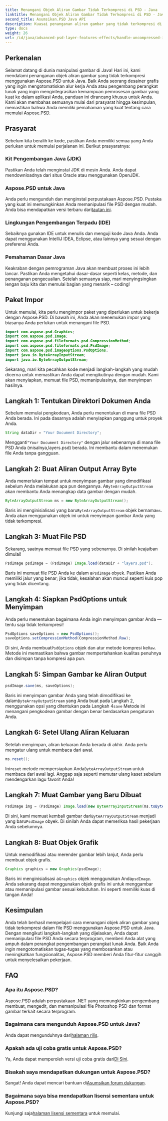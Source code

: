 ```yaml
---
title: Menangani Objek Aliran Gambar Tidak Terkompresi di PSD - Java
linktitle: Menangani Objek Aliran Gambar Tidak Terkompresi di PSD - Java
second_title: Asumsikan.PSD Java API
description: Kuasai penanganan aliran gambar yang tidak terkompresi di PSD menggunakan Aspose.PSD untuk Java dengan panduan yang mudah diikuti ini. Sempurna untuk pengembang dan desainer.
type: docs
weight: 26
url: /id/java/advanced-psd-layer-features-effects/handle-uncompressed-image-stream-object-psd/
---
```

## Perkenalan
Selamat datang di dunia manipulasi gambar di Java! Hari ini, kami mendalami penanganan objek aliran gambar yang tidak terkompresi menggunakan Aspose.PSD untuk Java. Baik Anda seorang desainer grafis yang ingin mengotomatiskan alur kerja Anda atau pengembang perangkat lunak yang ingin mengintegrasikan kemampuan pemrosesan gambar yang kuat ke dalam aplikasi Anda, panduan ini dirancang khusus untuk Anda. Kami akan membahas semuanya mulai dari prasyarat hingga kesimpulan, memastikan bahwa Anda memiliki pemahaman yang kuat tentang cara memulai Aspose.PSD.
## Prasyarat
Sebelum kita beralih ke kode, pastikan Anda memiliki semua yang Anda perlukan untuk memulai perjalanan ini. Berikut prasyaratnya:
### Kit Pengembangan Java (JDK)
Pastikan Anda telah menginstal JDK di mesin Anda. Anda dapat mendownloadnya dari situs Oracle atau menggunakan OpenJDK.
### Aspose.PSD untuk Java
 Anda perlu mengunduh dan menginstal perpustakaan Aspose.PSD. Pustaka yang kuat ini memungkinkan Anda memanipulasi file PSD dengan mudah. Anda bisa mendapatkan versi terbaru dari[tautan ini](https://releases.aspose.com/psd/java/).
### Lingkungan Pengembangan Terpadu (IDE)
Sebaiknya gunakan IDE untuk menulis dan menguji kode Java Anda. Anda dapat menggunakan IntelliJ IDEA, Eclipse, atau lainnya yang sesuai dengan preferensi Anda.
### Pemahaman Dasar Java
Keakraban dengan pemrograman Java akan membuat proses ini lebih lancar. Pastikan Anda mengetahui dasar-dasar seperti kelas, metode, dan penanganan pengecualian.
Setelah semuanya siap, mari menyingsingkan lengan baju kita dan memulai bagian yang menarik – coding!
## Paket Impor
Untuk memulai, kita perlu mengimpor paket yang diperlukan untuk bekerja dengan Aspose.PSD. Di bawah ini, Anda akan menemukan impor yang biasanya Anda perlukan untuk menangani file PSD.
```java
import com.aspose.psd.Graphics;
import com.aspose.psd.Image;
import com.aspose.psd.fileformats.psd.CompressionMethod;
import com.aspose.psd.fileformats.psd.PsdImage;
import com.aspose.psd.imageoptions.PsdOptions;
import java.io.ByteArrayInputStream;
import java.io.ByteArrayOutputStream;
```
Sekarang, mari kita pecahkan kode menjadi langkah-langkah yang mudah dicerna untuk memastikan Anda dapat mengikutinya dengan mudah. Kami akan menyiapkan, memuat file PSD, memanipulasinya, dan menyimpan hasilnya. 
## Langkah 1: Tentukan Direktori Dokumen Anda
Sebelum memulai pengkodean, Anda perlu menentukan di mana file PSD Anda berada. Ini pada dasarnya adalah menyiapkan panggung untuk proyek Anda. 
```java
String dataDir = "Your Document Directory";
```
 Mengganti`"Your Document Directory"` dengan jalur sebenarnya di mana file PSD Anda (misalnya,layers.psd) berada. Ini membantu dalam menemukan file Anda tanpa gangguan.
## Langkah 2: Buat Aliran Output Array Byte
 Anda memerlukan tempat untuk menyimpan gambar yang dimodifikasi sebelum Anda melakukan apa pun dengannya. A`ByteArrayOutputStream` akan membantu Anda menangkap data gambar dengan mudah.
```java
ByteArrayOutputStream ms = new ByteArrayOutputStream();
```
 Baris ini menginisialisasi yang baru`ByteArrayOutputStream` objek bernama`ms`. Anda akan menggunakan objek ini untuk menyimpan gambar Anda yang tidak terkompresi.
## Langkah 3: Muat File PSD
Sekarang, saatnya memuat file PSD yang sebenarnya. Di sinilah keajaiban dimulai!
```java
PsdImage psdImage = (PsdImage) Image.load(dataDir + "layers.psd");
```
Baris ini memuat file PSD Anda ke dalam a`PsdImage` obyek. Pastikan Anda memiliki jalur yang benar; jika tidak, kesalahan akan muncul seperti kuis pop yang tidak dicentang.
## Langkah 4: Siapkan PsdOptions untuk Menyimpan
Anda perlu menentukan bagaimana Anda ingin menyimpan gambar Anda — tentu saja tidak terkompresi!
```java
PsdOptions saveOptions = new PsdOptions();
saveOptions.setCompressionMethod(CompressionMethod.Raw);
```
 Di sini, Anda membuat`PsdOptions` objek dan atur metode kompresi ke`Raw`. Metode ini memastikan bahwa gambar mempertahankan kualitas penuhnya dan disimpan tanpa kompresi apa pun.
## Langkah 5: Simpan Gambar ke Aliran Output
```java
psdImage.save(ms, saveOptions);
```
 Baris ini menyimpan gambar Anda yang telah dimodifikasi ke dalam`ByteArrayOutputStream` yang Anda buat pada Langkah 2, menggunakan opsi yang ditentukan pada Langkah 4`save` Metode ini menangani pengkodean gambar dengan benar berdasarkan pengaturan Anda.
## Langkah 6: Setel Ulang Aliran Keluaran
Setelah menyimpan, aliran keluaran Anda berada di akhir. Anda perlu mengatur ulang untuk membaca dari awal.
```java
ms.reset();
```
 Ini`reset` metode mempersiapkan Anda`ByteArrayOutputStream` untuk membaca dari awal lagi. Anggap saja seperti memutar ulang kaset sebelum mendengarkan lagu favorit Anda!
## Langkah 7: Muat Gambar yang Baru Dibuat
```java
PsdImage img = (PsdImage) Image.load(new ByteArrayInputStream(ms.toByteArray()));
```
 Di sini, kami memuat kembali gambar dari`ByteArrayOutputStream` menjadi yang baru`PsdImage` obyek. Di sinilah Anda dapat memeriksa hasil pekerjaan Anda sebelumnya.
## Langkah 8: Buat Objek Grafik
Untuk memodifikasi atau merender gambar lebih lanjut, Anda perlu membuat objek grafis.
```java
Graphics graphics = new Graphics(psdImage);
```
 Baris ini menginisialisasi a`Graphics` objek menggunakan Anda`psdImage`. Anda sekarang dapat menggunakan objek grafis ini untuk menggambar atau memanipulasi gambar sesuai kebutuhan. Ini seperti memiliki kuas di tangan Anda!
## Kesimpulan 
Anda telah berhasil mempelajari cara menangani objek aliran gambar yang tidak terkompresi dalam file PSD menggunakan Aspose.PSD untuk Java. Dengan mengikuti langkah-langkah yang dijelaskan, Anda dapat memanipulasi file PSD Anda secara terprogram, memberi Anda alat yang ampuh dalam perangkat pengembangan perangkat lunak Anda. Baik Anda ingin mengotomatiskan tugas-tugas yang membosankan atau meningkatkan fungsionalitas, Aspose.PSD memberi Anda fitur-fitur canggih untuk menyelesaikan pekerjaan.
## FAQ
### Apa itu Aspose.PSD?
Aspose.PSD adalah perpustakaan .NET yang memungkinkan pengembang membuat, mengedit, dan memanipulasi file Photoshop PSD dan format gambar terkait secara terprogram.
### Bagaimana cara mengunduh Aspose.PSD untuk Java?
 Anda dapat mengunduhnya dari[halaman rilis](https://releases.aspose.com/psd/java/).
### Apakah ada uji coba gratis untuk Aspose.PSD?
 Ya, Anda dapat memperoleh versi uji coba gratis dari[Di Sini](https://releases.aspose.com/).
### Bisakah saya mendapatkan dukungan untuk Aspose.PSD?
 Sangat! Anda dapat mencari bantuan di[Asumsikan forum dukungan](https://forum.aspose.com/c/psd/34).
### Bagaimana saya bisa mendapatkan lisensi sementara untuk Aspose.PSD?
 Kunjungi saja[halaman lisensi sementara](https://purchase.aspose.com/temporary-license/) untuk memulai.